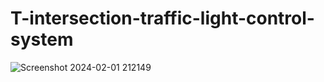 # T-intersection-traffic-light-control-system
![Screenshot 2024-02-01 212149](https://github.com/Hitesh-K18/T-intersection-traffic-light-control-system/assets/156711207/5dcaf2d5-2f5f-43b5-9b4f-e4c8d0085d1d)

